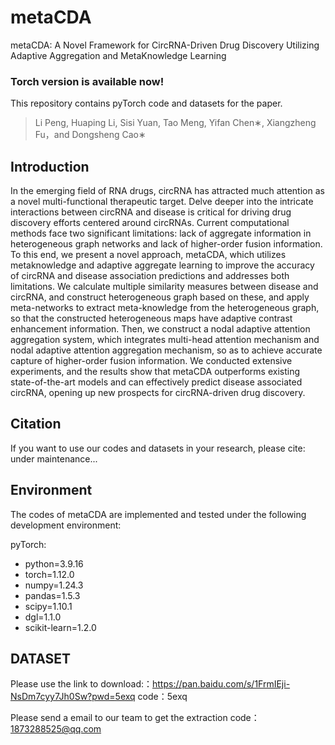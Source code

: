 # metaCDA
metaCDA: A Novel Framework for CircRNA-Driven Drug Discovery Utilizing Adaptive Aggregation and MetaKnowledge Learning

### Torch version is available now!

This repository contains pyTorch code and datasets for the paper.

>Li Peng, Huaping Li, Sisi Yuan, Tao Meng, Yifan Chen∗, Xiangzheng Fu，and Dongsheng Cao∗

## Introduction
In the emerging field of RNA drugs, circRNA has attracted much attention as a novel multi-functional therapeutic target. Delve deeper into the intricate interactions between circRNA and disease is critical for driving drug discovery efforts centered around circRNAs. Current computational methods face two significant limitations: lack of aggregate information in heterogeneous graph networks and lack of higher-order fusion information. To this end, we present a novel approach, metaCDA, which utilizes metaknowledge and adaptive aggregate learning to improve the accuracy of circRNA and disease association predictions and addresses both limitations. We calculate multiple similarity measures between disease and circRNA, and construct heterogeneous graph based on these, and apply meta-networks to extract meta-knowledge from the heterogeneous graph, so that the constructed heterogeneous maps have adaptive contrast enhancement information. Then, we construct a nodal adaptive attention aggregation system, which integrates multi-head attention mechanism and nodal adaptive attention aggregation mechanism, so as to achieve accurate capture of higher-order fusion information. We conducted extensive experiments, and the results show that metaCDA outperforms existing state-of-the-art models and can effectively predict disease associated circRNA, opening up new prospects for circRNA-driven drug discovery.

## Citation
If you want to use our codes and datasets in your research, please cite:
under maintenance...

## Environment
The codes of metaCDA are implemented and tested under the following development environment:

pyTorch:
* python=3.9.16
* torch=1.12.0
* numpy=1.24.3
* pandas=1.5.3
* scipy=1.10.1
* dgl=1.1.0
* scikit-learn=1.2.0

## DATASET
Please use the link to download:：https://pan.baidu.com/s/1FrmIEji-NsDm7cyy7Jh0Sw?pwd=5exq code：5exq

Please send a email to our team to get the extraction code：1873288525@qq.com
